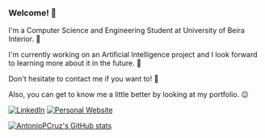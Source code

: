 ### Welcome! 👋

I'm a Computer Science and Engineering Student at University of Beira Interior. 🏫

I'm currently working on an Artificial Intelligence project and I look forward to learning more about it in the future. 🦾

Don't hesitate to contact me if you want to! 💬

Also, you can get to know me a little better by looking at my portfolio. 😉


[![LinkedIn](https://img.shields.io/badge/LinkedIn-Profile-blue?style=for-the-badge&logo=linkedin)](https://www.linkedin.com/in/antonio-cruz-ac21/)
[![Personal Website](https://img.shields.io/badge/Personal%20Website-Link-success?style=for-the-badge&logo=react)](https://antoniopcruz.github.io/Portfolio/)

[![AntonioPCruz's GitHub stats](https://github-readme-stats.vercel.app/api?username=AntonioPCruz)](https://github.com/AntonioPCruz/github-readme-stats)
